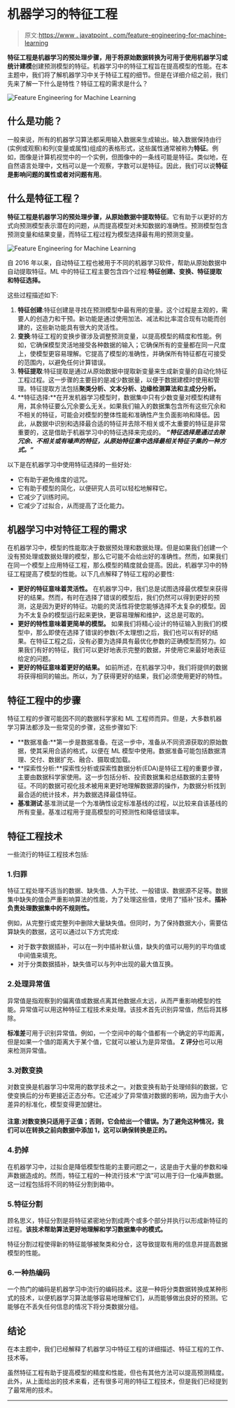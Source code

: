 # 机器学习的特征工程

> 原文:[https://www . javatpoint . com/feature-engineering-for-machine-learning](https://www.javatpoint.com/feature-engineering-for-machine-learning)

**特征工程是机器学习的预处理步骤，用于将原始数据转换为可用于使用机器学习或统计建模**创建预测模型的特征。机器学习中的特征工程旨在提高模型的性能。在本主题中，我们将了解机器学习中关于特征工程的细节。但是在详细介绍之前，我们先来了解一下什么是特性？特征工程的需求是什么？

![Feature Engineering for Machine Learning](../Images/e5a8d13c13478c13b7606edc3ae1a695.png)

## 什么是功能？

一般来说，所有的机器学习算法都采用输入数据来生成输出。输入数据保持由行(实例或观察)和列(变量或属性)组成的表格形式，这些属性通常被称为**特征**。例如，图像是计算机视觉中的一个实例，但图像中的一条线可能是特征。类似地，在自然语言处理中，文档可以是一个观察，字数可以是特征。因此，我们可以说**特征是影响问题的属性或者对问题有用**。

## 什么是特征工程？

**特征工程是机器学习的预处理步骤，从原始数据中提取特征**。它有助于以更好的方式向预测模型表示潜在的问题，从而提高模型对未知数据的准确性。预测模型包含预测变量和结果变量，而特征工程过程为模型选择最有用的预测变量。

![Feature Engineering for Machine Learning](../Images/04243284b3b7d01880fc917bdb90fd0d.png)

自 2016 年以来，自动特征工程也被用于不同的机器学习软件，帮助从原始数据中自动提取特征。ML 中的特征工程主要包含四个过程:**特征创建、变换、特征提取和特征选择。**

这些过程描述如下:

1.  **特征创建**:特征创建是寻找在预测模型中最有用的变量。这个过程是主观的，需要人的创造力和干预。新功能是通过使用加法、减法和比率混合现有功能而创建的，这些新功能具有很大的灵活性。
2.  **变换**:特征工程的变换步骤涉及调整预测变量，以提高模型的精度和性能。例如，它确保模型灵活地接受各种数据的输入；它确保所有的变量都在同一尺度上，使模型更容易理解。它提高了模型的准确性，并确保所有特征都在可接受的范围内，以避免任何计算错误。
3.  **特征提取**:特征提取是通过从原始数据中提取新变量来生成新变量的自动化特征工程过程。这一步骤的主要目的是减少数据量，以便于数据建模时使用和管理。特征提取方法包括**聚类分析、文本分析、边缘检测算法和主成分分析。**
4.  **特征选择:**在开发机器学习模型时，数据集中只有少数变量对模型构建有用，其余特征要么冗余要么无关。如果我们输入的数据集包含所有这些冗余和不相关的特征，可能会对模型的整体性能和准确性产生负面影响和降低。因此，从数据中识别和选择最合适的特征并去除不相关或不太重要的特征是非常重要的，这是借助于机器学习中的特征选择来完成的。 ***“特征选择是通过去除冗余、不相关或有噪声的特征，从原始特征集中选择最相关特征子集的一种方式。”***

以下是在机器学习中使用特征选择的一些好处:

*   它有助于避免维度的诅咒。
*   它有助于模型的简化，以便研究人员可以轻松地解释它。
*   它减少了训练时间。
*   它减少了过拟合，从而提高了泛化能力。

## 机器学习中对特征工程的需求

在机器学习中，模型的性能取决于数据预处理和数据处理。但是如果我们创建一个没有预处理或数据处理的模型，那么它可能不会给出好的准确性。然而，如果我们在同一个模型上应用特征工程，那么模型的精度就会提高。因此，机器学习中的特征工程提高了模型的性能。以下几点解释了特征工程的必要性:

*   **更好的特征意味着灵活性。**
    在机器学习中，我们总是试图选择最优模型来获得好的结果。然而，有时在选择了错误的模型后，我们仍然可以得到更好的预测，这是因为更好的特征。功能的灵活性将使您能够选择不太复杂的模型。因为不太复杂的模型运行起来更快，更容易理解和维护，这总是可取的。
*   **更好的特性意味着更简单的模型。**
    如果我们将精心设计的特征输入到我们的模型中，那么即使在选择了错误的参数(不太理想)之后，我们也可以有好的结果。在特征工程之后，没有必要为选择具有最优化参数的正确模型而努力。如果我们有好的特征，我们可以更好地表示完整的数据，并使用它来最好地表征给定的问题。
*   **更好的特征意味着更好的结果。**
    如前所述，在机器学习中，我们将提供的数据将获得相同的输出。所以，为了获得更好的结果，我们必须使用更好的特性。

## 特征工程中的步骤

特征工程的步骤可能因不同的数据科学家和 ML 工程师而异。但是，大多数机器学习算法都涉及一些常见的步骤，这些步骤如下:

*   **数据准备:**第一步是数据准备。在这一步中，准备从不同资源获取的原始数据，使其采用合适的格式，以便在 ML 模型中使用。数据准备可能包括数据清理、交付、数据扩充、融合、摄取或加载。
*   **探索性分析:**探索性分析或探索性数据分析(EDA)是特征工程的重要步骤，主要由数据科学家使用。这一步包括分析、投资数据集和总结数据的主要特征。不同的数据可视化技术被用来更好地理解数据源的操作，为数据分析找到最合适的统计技术，并为数据选择最佳特征。
*   **基准测试**:基准测试是一个为准确性设定标准基线的过程，以比较来自该基线的所有变量。基准过程用于提高模型的可预测性和降低错误率。

## 特征工程技术

一些流行的特征工程技术包括:

### 1.归罪

特征工程处理不适当的数据、缺失值、人为干扰、一般错误、数据源不足等。数据集中缺失的值会严重影响算法的性能，为了处理这些值，使用了“插补”技术。**插补负责处理数据集中的不规则性。**

例如，从完整行或完整列中删除大量缺失值。但同时，为了保持数据大小，需要估算缺失的数据，这可以通过以下方式完成:

*   对于数字数据插补，可以在一列中插补默认值，缺失的值可以用列的平均值或中间值来填充。
*   对于分类数据插补，缺失值可以与列中出现的最大值互换。

### 2.处理异常值

异常值是指观察到的偏离值或数据点离其他数据点太远，从而严重影响模型的性能。异常值可以用这种特征工程技术来处理。该技术首先识别异常值，然后将其移除。

**标准差**可用于识别异常值。例如，一个空间中的每个值都有一个确定的平均距离，但是如果一个值的距离大于某个值，它就可以被认为是异常值。 **Z 评分**也可以用来检测异常值。

### 3.对数变换

对数变换是机器学习中常用的数学技术之一。对数变换有助于处理倾斜的数据，它使变换后的分布更接近正态分布。它还减少了异常值对数据的影响，因为由于大小差异的标准化，模型变得更加健壮。

#### 注意:对数变换只适用于正值；否则，它会给出一个错误。为了避免这种情况，我们可以在转换之前向数据中添加 1，这可以确保转换是正的。

### 4.扔掉

在机器学习中，过拟合是降低模型性能的主要问题之一，这是由于大量的参数和噪声数据造成的。然而，特征工程的一种流行技术“宁滨”可以用于归一化噪声数据。这一过程包括将不同的特征分割到箱中。

### 5.特征分割

顾名思义，特征分割是将特征紧密地分割成两个或多个部分并执行以形成新特征的过程。**该技术帮助算法更好地理解和学习数据集中的模式。**

特征分割过程使得新的特征能够被聚类和分仓，这导致提取有用的信息并提高数据模型的性能。

### 6.一种热编码

一个热门的编码是机器学习中流行的编码技术。这是一种将分类数据转换成某种形式的技术，以便机器学习算法能够容易地理解它们，从而能够做出良好的预测。它能够在不丢失任何信息的情况下将分类数据分组。

## 结论

在本主题中，我们已经解释了机器学习中特征工程的详细描述、特征工程的工作、技术等。

虽然特征工程有助于提高模型的精度和性能，但也有其他方法可以提高预测精度。此外，从上面给出的技术来看，还有很多可用的特征工程技术，但是我们已经提到了最常用的技术。

* * *